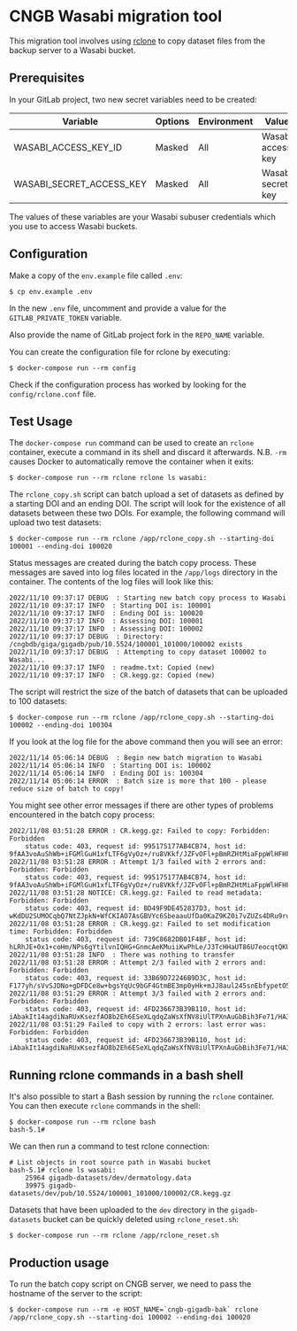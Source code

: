 # CNGB Wasabi migration tool

This migration tool involves using [rclone](https://rclone.org) to copy dataset 
files from the backup server to a Wasabi bucket.

## Prerequisites

In your GitLab project, two new secret variables need to be created:

| Variable | Options | Environment | Value |
| -------- | ------- | ----------- | ----- |
| WASABI_ACCESS_KEY_ID | Masked | All | Wasabi access key |
| WASABI_SECRET_ACCESS_KEY | Masked | All | Wasabi secret key |

The values of these variables are your Wasabi subuser credentials which you use 
to access Wasabi buckets.

## Configuration

Make a copy of the `env.example` file called `.env`:
```
$ cp env.example .env
```

In the new `.env` file, uncomment and provide a value for the 
`GITLAB_PRIVATE_TOKEN` variable.

Also provide the name of GitLab project fork in the `REPO_NAME` variable.

You can create the configuration file for rclone by executing:
```
$ docker-compose run --rm config
```

Check if the configuration process has worked by looking for the
`config/rclone.conf` file.

## Test Usage

The `docker-compose run` command can be used to create an `rclone` container, 
execute a command in its shell and discard it afterwards. N.B. `-rm` causes 
Docker to automatically remove the container when it exits:
```
$ docker-compose run --rm rclone rclone ls wasabi:
```

The `rclone_copy.sh` script can batch upload a set of datasets as defined by a 
starting DOI and an ending DOI. The script will look for the existence of all 
datasets between these two DOIs. For example, the following command will upload 
two test datasets:
```
$ docker-compose run --rm rclone /app/rclone_copy.sh --starting-doi 100001 --ending-doi 100020
```

Status messages are created during the batch copy process. These messages are
saved into log files located in the `/app/logs` directory in the container. The
contents of the log files will look like this:
```
2022/11/10 09:37:17 DEBUG  : Starting new batch copy process to Wasabi
2022/11/10 09:37:17 INFO  : Starting DOI is: 100001
2022/11/10 09:37:17 INFO  : Ending DOI is: 100020
2022/11/10 09:37:17 INFO  : Assessing DOI: 100001
2022/11/10 09:37:17 INFO  : Assessing DOI: 100002
2022/11/10 09:37:17 DEBUG  : Directory: /cngbdb/giga/gigadb/pub/10.5524/100001_101000/100002 exists
2022/11/10 09:37:17 DEBUG  : Attempting to copy dataset 100002 to Wasabi...
2022/11/10 09:37:17 INFO  : readme.txt: Copied (new)
2022/11/10 09:37:17 INFO  : CR.kegg.gz: Copied (new)
```

The script will restrict the size of the batch of datasets that can be uploaded
to 100 datasets:
```
$ docker-compose run --rm rclone /app/rclone_copy.sh --starting-doi 100002 --ending-doi 100304
```

If you look at the log file for the above command then you will see an error:
```
2022/11/14 05:06:14 DEBUG  : Begin new batch migration to Wasabi
2022/11/14 05:06:14 INFO  : Starting DOI is: 100002
2022/11/14 05:06:14 INFO  : Ending DOI is: 100304
2022/11/14 05:06:14 ERROR  : Batch size is more that 100 - please reduce size of batch to copy!
```

You might see other error messages if there are other types of problems 
encountered in the batch copy process:
```
2022/11/08 03:51:28 ERROR : CR.kegg.gz: Failed to copy: Forbidden: Forbidden
	status code: 403, request id: 995175177AB4CB74, host id: 9fAA3voAuShWb+iFGMlGuH1xfLTF6gVyOz+/ru8VKkf/JZFvOFl+pBmRZHtMiaFppWlHFHFKA3Au
2022/11/08 03:51:28 ERROR : Attempt 1/3 failed with 2 errors and: Forbidden: Forbidden
	status code: 403, request id: 995175177AB4CB74, host id: 9fAA3voAuShWb+iFGMlGuH1xfLTF6gVyOz+/ru8VKkf/JZFvOFl+pBmRZHtMiaFppWlHFHFKA3Au
2022/11/08 03:51:28 NOTICE: CR.kegg.gz: Failed to read metadata: Forbidden: Forbidden
	status code: 403, request id: BD49F9DE452837D3, host id: wKdDU2SUMOCqbQ7NtZJpkN+WfCKIAO7AsGBVYc6SbeaauUfDa0KaZ9KZ0i7vZUZs4DRu9ruScskQ
2022/11/08 03:51:28 ERROR : CR.kegg.gz: Failed to set modification time: Forbidden: Forbidden
	status code: 403, request id: 739C8682DB01F4BF, host id: hLRhJE+0x1+coHm/NPs6gYtilvnIQHG+GnmcAeKMuiiKwPhLe/J3TcHHaUT86U7eocqtQKU+Zr67
2022/11/08 03:51:28 INFO  : There was nothing to transfer
2022/11/08 03:51:28 ERROR : Attempt 2/3 failed with 2 errors and: Forbidden: Forbidden
	status code: 403, request id: 33B69D72246B9D3C, host id: F177yh/sVvSJDNo+gDFDCe8w+bgsYqUc9bGF4GtmBE3mp0yHk+mJJ8aul245snEbfypetO5yPHIW
2022/11/08 03:51:29 ERROR : Attempt 3/3 failed with 2 errors and: Forbidden: Forbidden
	status code: 403, request id: 4FD236673B39B110, host id: iAbakIt14agdiNaRUxKsezfAO8b2Eh6ESeXLqdqZaWsXfNV8iUlTPXnAuGbBih3Fe71/HA3tgnyU
2022/11/08 03:51:29 Failed to copy with 2 errors: last error was: Forbidden: Forbidden
	status code: 403, request id: 4FD236673B39B110, host id: iAbakIt14agdiNaRUxKsezfAO8b2Eh6ESeXLqdqZaWsXfNV8iUlTPXnAuGbBih3Fe71/HA3tgnyU
```

## Running rclone commands in a bash shell

It's also possible to start a Bash session by running the `rclone` container.
You can then execute `rclone` commands in the shell:
```
$ docker-compose run --rm rclone bash
bash-5.1#
```

We can then run a command to test rclone connection:
```
# List objects in root source path in Wasabi bucket
bash-5.1# rclone ls wasabi:
    25964 gigadb-datasets/dev/dermatology.data
    39975 gigadb-datasets/dev/pub/10.5524/100001_101000/100002/CR.kegg.gz
```

Datasets that have been uploaded to the `dev` directory in the `gigadb-datasets`
bucket can be quickly deleted using `rclone_reset.sh`:
```
$ docker-compose run --rm rclone /app/rclone_reset.sh
```

## Production usage

To run the batch copy script on CNGB server, we need to pass the hostname of
the server to the script:
```
$ docker-compose run --rm -e HOST_NAME=`cngb-gigadb-bak` rclone /app/rclone_copy.sh --starting-doi 100002 --ending-doi 100020
```